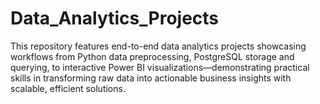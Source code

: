 # Data_Analytics_Projects
This repository features end-to-end data analytics projects showcasing workflows from Python data preprocessing, PostgreSQL storage and querying, to interactive Power BI visualizations—demonstrating practical skills in transforming raw data into actionable business insights with scalable, efficient solutions.
